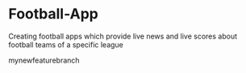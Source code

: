 Football-App
============

Creating football apps which provide live news and live scores about football teams of a specific league

mynewfeaturebranch
